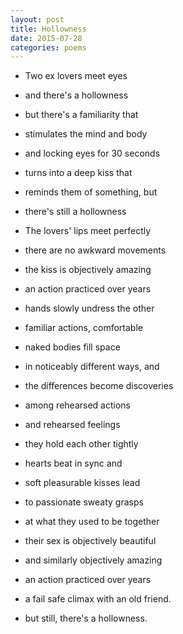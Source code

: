 ```yaml
---
layout: post
title: Hollowness
date: 2015-07-28
categories: poems
---
```

- Two ex lovers meet eyes
- and there's a hollowness
- but there's a familiarity that
- stimulates the mind and body
- and locking eyes for 30 seconds
- turns into a deep kiss that
- reminds them of something, but
- there's still a hollowness


- The lovers' lips meet perfectly
- there are no awkward movements
- the kiss is objectively amazing
- an action practiced over years

- hands slowly undress the other
- familiar actions, comfortable
- naked bodies fill space
- in noticeably different ways, and
- the differences become discoveries
- among rehearsed actions
- and rehearsed feelings

- they hold each other tightly
- hearts beat in sync and
- soft pleasurable kisses lead
- to passionate sweaty grasps
- at what they used to be together

- their sex is objectively beautiful
- and similarly objectively amazing
- an action practiced over years
- a fail safe climax with an old friend.
- but still, there's a hollowness.
